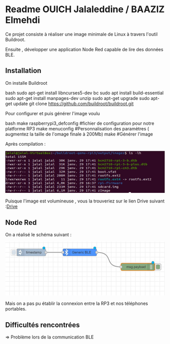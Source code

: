 # Readme OUICH Jalaleddine / BAAZIZ Elmehdi

Ce projet consiste à réaliser une image minimale de Linux à travers l'outil Buildroot.

Ensuite , développer une application Node Red capable de lire des données BLE.

## Installation
On  installe Buildroot

bash
sudo apt-get install libncurses5-dev bc
sudo apt install build-essential
sudo apt-get install manpages-dev unzip
sudo apt-get upgrade 
sudo apt-get update
git clone https://github.com/buildroot/buildroot.git



Pour configurer et puis générer l'image voulu 

bash
make raspberrypi3_defconfig #fichier de configuration pour notre platforme RP3
make menuconfig #Personnalisation des paramètres ( augmentez la taille de l'omage finale à 200Mb)
make #Générer l'image












Après compilation : 

![](Capture2.JPG)



Puisque l'image est volumineuse , vous la trouveriez sur le lien Drive suivant :[Drive](https://drive.google.com/drive/folders/11rCmgKJLSwS2XtPB7mQSHDyHXBX1_gZ8)



## Node Red



On a réalisé le schéma suivant  :

![](Capture.JPG)

Mais on a pas pu établir la connexion entre la RP3 et nos téléphones portables.





## Difficultés rencontrées

=> Problème lors de la communication BLE
